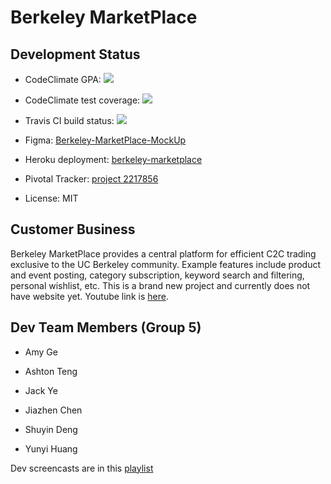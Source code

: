 # Berkeley MarketPlace

## Development Status

* CodeClimate GPA: <a href="https://codeclimate.com/github/rails/rails"><img src="https://codeclimate.com/github/rails/rails/badges/gpa.svg" /></a>

* CodeClimate test coverage: <a href="https://codeclimate.com/github/rails/rails/coverage"><img src="https://codeclimate.com/github/rails/rails/badges/coverage.svg" /></a>

* Travis CI build status: <a href="https://travis-ci.org/yezhaoqin/BerkeleyMarketPlace.svg?branch=master"><img src="https://travis-ci.org/yezhaoqin/BerkeleyMarketPlace.svg?branch=master" /></a>

* Figma: [Berkeley-MarketPlace-MockUp](https://www.figma.com/file/J4KNIQxTTdhG4dIPiRQFAtrc/Berkeley-MarketPlace-MockUp)

* Heroku deployment: [berkeley-marketplace](https://berkeley-marketplace.herokuapp.com)

* Pivotal Tracker: [project 2217856](https://www.pivotaltracker.com/n/projects/2117856)

* License: MIT

## Customer Business

Berkeley MarketPlace provides a central platform for efficient C2C trading exclusive to the UC Berkeley community. 
Example features include product and event posting, category subscription, keyword search and filtering, personal wishlist, etc.
This is a brand new project and currently does not have website yet. 
Youtube link is [here](https://youtu.be/-ZS0whNV32E).

## Dev Team Members (Group 5)

* Amy Ge

* Ashton Teng

* Jack Ye

* Jiazhen Chen

* Shuyin Deng

* Yunyi Huang

Dev screencasts are in this [playlist](https://www.youtube.com/playlist?list=PLWkDTUUZ-qQF8KqvIy4l0qWTI5tY6DiVz)


